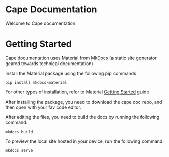 # Cape Documentation

Welcome to Cape documentation

# Getting Started

Cape documentation uses [Material](https://squidfunk.github.io/mkdocs-material/) from [MkDocs](https://www.mkdocs.org/) (a static site generator geared towards technical documentation)

Install the Material package using the following pip commands

```
pip install mkdocs-material

```

For other types of installation, refer to Material [Getting Started](https://squidfunk.github.io/mkdocs-material/getting-started/#installation) guide

After installing the package, you need to download the cape doc repo, and then open with your fav code editor.

After editing the files, you need to build the docs by running the following command:

```
mkdocs build

```

To preview the local site hosted in your device, run the following command:

```
mkdocs serve

```

